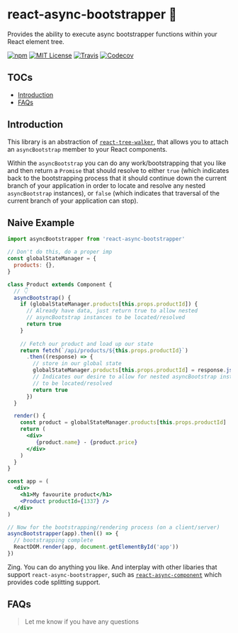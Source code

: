 # react-async-bootstrapper 👢

Provides the ability to execute async bootstrapper functions within your React element tree.

[![npm](https://img.shields.io/npm/v/react-async-bootstrapper.svg?style=flat-square)](http://npm.im/react-async-bootstrapper)
[![MIT License](https://img.shields.io/npm/l/react-async-bootstrapper.svg?style=flat-square)](http://opensource.org/licenses/MIT)
[![Travis](https://img.shields.io/travis/ctrlplusb/react-async-bootstrapper.svg?style=flat-square)](https://travis-ci.org/ctrlplusb/react-async-bootstrapper)
[![Codecov](https://img.shields.io/codecov/c/github/ctrlplusb/react-async-bootstrapper.svg?style=flat-square)](https://codecov.io/github/ctrlplusb/react-async-bootstrapper)

## TOCs

  - [Introduction](#introduction)
  - [FAQs](#faqs)

## Introduction

This library is an abstraction of [`react-tree-walker`](https://github/ctrlplusb/react-tree-walker), that allows you to attach an `asyncBootstrap` member to your React components.

Within the `asyncBootstrap` you can do any work/bootstrapping that you like and then return a `Promise` that should resolve to either `true` (which indicates back to the bootstrapping process that it should continue down the current branch of your application in order to locate and resolve any nested `asyncBootstrap` instances), or `false` (which indicates that traversal of the current branch of your application can stop).

## Naive Example

```jsx
import asyncBootstrapper from 'react-async-bootstrapper'

// Don't do this, do a proper imp
const globalStateManager = {
  products: {},
}

class Product extends Component {
  // 👇
  asyncBootstrap() {
    if (globalStateManager.products[this.props.productId]) {
      // Already have data, just return true to allow nested 
      // asyncBootstrap instances to be located/resolved
      return true
    }
  
    // Fetch our product and load up our state
    return fetch(`/api/products/${this.props.productId}`)
      .then((response) => {
        // store in our global state
        globalStateManager.products[this.props.productId] = response.json()
        // Indicates our desire to allow for nested asyncBootstrap instances
        // to be located/resolved
        return true
      })
  }

  render() {
    const product = globalStateManager.products[this.props.productId]
    return (
      <div>
         {product.name} - {product.price}
      </div>
    )
  }
}

const app = (
  <div>
    <h1>My favourite product</h1>
    <Product productId={1337} />
  </div>
)

// Now for the bootstrapping/rendering process (on a client/server)
asyncBootstrapper(app).then(() => {
  // bootstrapping complete
  ReactDOM.render(app, document.getElementById('app'))
})
```

Zing.  You can do anything you like.  And interplay with other libaries that support `react-async-bootstrapper`, such as [`react-async-component`](https://github/ctrlplusb/react-async-component) which provides code splitting support.

## FAQs

> Let me know if you have any questions
